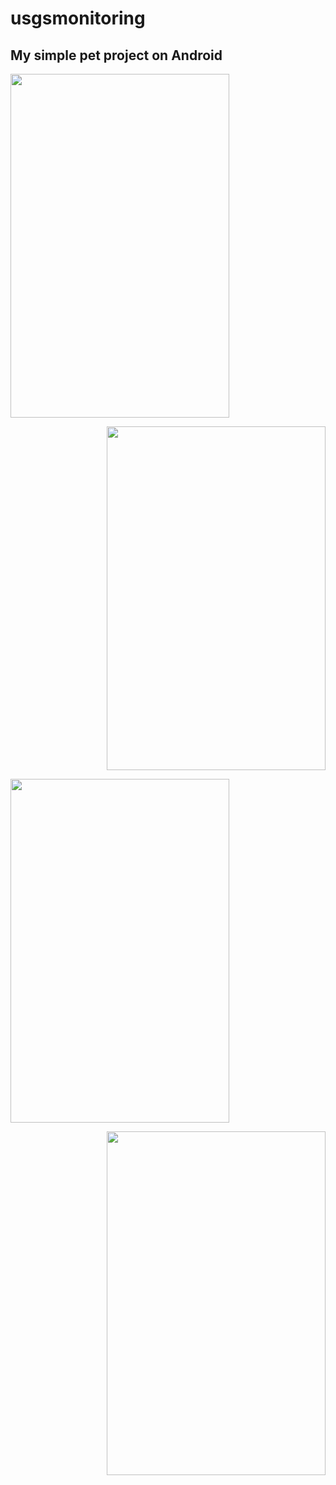 # usgsmonitoring
## My simple pet project on Android



<p align="left">
  <img src="https://user-images.githubusercontent.com/53022340/65510316-53686500-dedd-11e9-9f23-ff43d4dc088f.jpg" width="350" height="550">
</p>

<p align="right">
  <img src="https://user-images.githubusercontent.com/53022340/65510330-59f6dc80-dedd-11e9-8bc0-08003427d553.jpg" width="350" height="550" >
</p>
<p align="left">
  <img src="https://user-images.githubusercontent.com/53022340/65510337-5d8a6380-dedd-11e9-8a61-80f1594fd558.jpg" width="350" height="550" >
</p>
<p align="right">
  <img src="https://user-images.githubusercontent.com/53022340/65510341-611dea80-dedd-11e9-8a34-3842563e94eb.jpg" width="350" height="550" >
</p>
